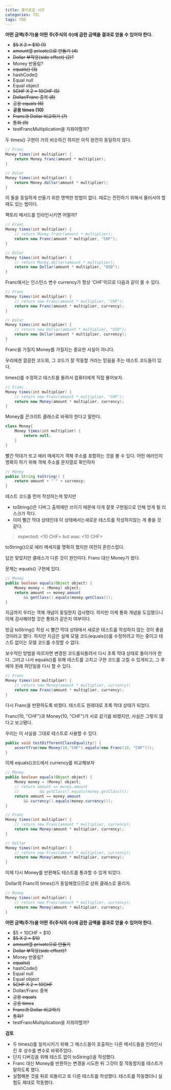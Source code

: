 ```yaml
---
title: 흥미로운 시간
categories: TIL
tags: TDD
---
```




**어떤 금액(주가)을 어떤 주(주식의 수)에 곱한 금액을 결과로 얻을 수 있어야 한다.**

* ~~$5 X 2 = $10 (1)~~
* ~~amount를 private으로 만들기 (4)~~
* ~~Dollar 부작용(side effect) (2)?~~
* Money 반올림?
* ~~equals() (3)~~
* hashCode()
* Equal null
* Equal object
* ~~5CHF X 2 = 10CHF (5)~~
* ~~Dollar/Franc 중복 (8)~~
* ~~공용 equals (6)~~
* **공용 times (10)**
* ~~Franc과 Dollar 비교하기 (7)~~ 
* ~~통화 (9)~~
* testFrancMultiplication을 지워야할까?



두 times() 구현이 거의 비슷하긴 하지만 아직 완전히 동일하지 않다.

```java
// Franc
Money times(int multiplier) {
    return Money.franc(amount * multiplier);
}

// Dolar
Money times(int multiplier) {
    return Money.dollar(amount * multiplier);
}
```

이 둘을 동일하게 만들기 위한 명백한 방법이 없다. 때로는 전진하기 위해서 물러서야 할 때도 있는 법이다.

팩토리 메서드를 인라인시키면 어떨까?

```java
// Franc
Money times(int multiplier) {
    // return Money.franc(amount * multiplier);
    return new Franc(amount * multiplier, "CHF");
}

// Dolar
Money times(int multiplier) {
    // return Money.dollar(amount * multiplier);
    return new Dollar(amount * multiplier, "USD");
}
```

Franc에서는 인스턴스 변수 currency가 항상 'CHF'이므로 다음과 같이 쓸 수 있다.

```java
// Franc
Money times(int multiplier) {
    // return new Franc(amount * multiplier, "CHF");
    return new Franc(amount * multiplier, currency);
}

// Dolar
Money times(int multiplier) {
    // return new Dollar(amount * multiplier, "USD");
    return new Dollar(amount * multiplier, currency);
}
```

Franc을 가질지 Money를 가질지는 중요한 사실이 아니다.

우리에겐 깔끔한 코드와, 그 코드가 잘 작동할 거라는 믿음을 주는 테스트 코드들이 있다.

times()를 수정하고 테스트를 돌려서 컴퓨터에게 직접 물어보자.

```java
// Franc
Money times(int multiplier) {
    // return new Franc(amount * multiplier, "CHF");
    return new Money(amount * multiplier, currency);
}
```

Money를 콘크리트 클래스로 바꿔야 한다고 말한다.

```java
class Money{
    Money times(int multiplier) {
        return null;
    }
}

```

빨간 막대가 뜨고 에러 메세지가 객체 주소를 포함하는 것을 볼 수 있다. 어떤 에러인지 명확히 하기 위해 객체 주소를 문자열로 확인하자

```java
// Money
public String toString() {
    return amount + " " + currency;
}
```

테스트 코드를 먼저 작성하는게 맞지만

* toString()은 디버그 출력에만 쓰이기 때문에 이게 잘못 구현됨으로 인해 얻게 될 리스크가 적다.
* 이미 빨간 막대 상태인데 이 상태에서는새로운 테스트를 작성하지않는 게 좋을 것 같다.



>expected: <10 CHF> but was: <10 CHF>

toString()으로 에러 메세지를 명확히 했지만 여전히 혼란스럽다.

답은 맞았지만 클래스가 다른 것이 원인이다. Franc 대신 Money가 왔다.

문제는 equals() 구현에 있다.

```java
// Money
public boolean equals(Object object) {
    Money money = (Money) object;
    return amount == money.amount
        && getClass().equals(money.getClass());
}
```

지금까지 우리는 객체 개념이 동일한지 검사했다. 하지만 이제 통화 개념을 도입했으니 이제 검사해야할 것은 통화가 같은지 여부이다.

방금 toString() 작성 시 빨간 막대 상태에서 새로운 테스트를 작성하지 않는 것이 좋을 것이라고 했다. 하지만 지금은 실제 모델 코드(equals())를 수정하려고 하는 중이고 테스트 없이는 모델 코드를 수정할 수 없다.

보수적인 방법을 따르자면 변경된 코드를되돌려서 다시 초록 막대 상태로 돌아가야 한다. 그러고 나서 equals()를 위해 테스트를 고치고 구현 코드를 고칠 수 있게되고, 그 후에야 원래 하던일을 다시 할 수 있다.



```java
// Franc
Money times(int multiplier) {
    // return new Money(amount * multiplier, currency);
    return new Franc(amount * multiplier, currency);
}
```

다시 Franc을 반환하도록 바꿨다. 테스트도 원래대로 초록 막대 상태가 되었다.

Franc(10, "CHF")과 Money(10, "CHF")가 서로 같기를 바랬지만, 사실은 그렇지 않다고 보고됐다.

우리는 이 사실을 그대로 테스트로 사용할 수 있다.

```java
public void testDifferentClassEquality() {
    assertTrue(new Money(10,"CHF").equals(new Franc(10, "CHF")));
}
```

이제 equals()코드에서 currency를 비교해보자

```java
// Money
public boolean equals(Object object) {
    Money money = (Money) object;
    // return amount == money.amount
    //         && getClass().equals(money.getClass());
    return amount == money.amount
        && currency().equals(money.currency());
}

// Franc
Money times(int multiplier) {
    // return new Franc(amount * multiplier, currency);
    return new Money(amount * multiplier, currency);
}

// Dollar
Money times(int multiplier) {
    // return new Franc(amount * multiplier, currency);
    return new Money(amount * multiplier, currency);
}
```

이제 다시 Money를 반환해도 테스트를 통과할 수 있게 되었다.

Dollar와 Franc의 times()가 동일해졌으므로 상위 클래스로 올리자.

```java
// Money
Money times(int multiplier) {
    // return new Franc(amount * multiplier, currency);
    return new Money(amount * multiplier, currency);
}
```



**어떤 금액(주가)을 어떤 주(주식의 수)에 곱한 금액을 결과로 얻을 수 있어야 한다.**

* $5 + 10CHF = $10
* ~~$5 X 2 = $10~~
* ~~amount를 private으로 만들기~~
* ~~Dollar 부작용(side effect)?~~
* Money 반올림?
* ~~equals()~~
* hashCode()
* Equal null
* Equal object
* ~~5CHF X 2 = 10CHF~~
* Dollar/Franc 중복
* ~~공용 equals~~
* ~~공용 times~~
* ~~Franc과 Dollar 비교하기~~
* ~~통화?~~
* testFrancMultiplication을 지워야할까?



**검토**

* 두 times()를 일치시키기 위해 그 메스드들이 호출하는 다른 메서드들을 인라인시킨 후 상수를 변수로 바꿔주었다.
* 단지 디버깅을 위해 테스트 없이 toString()을 작성했다.
* Franc 대신 Money를 반환하는 변경을 시도한 뒤 그것이 잘 작동할지를 테스트가 말하도록 했다.
* 실험해본 것을 뒤로 되돌리고 또 다른 테스트를 작성했다. 테스트를 작동했더니 실험도 제대로 작동했다.